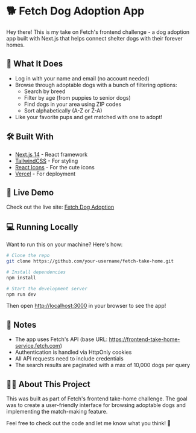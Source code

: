 # 🐕 Fetch Dog Adoption App

Hey there! This is my take on Fetch's frontend challenge - a dog adoption app built with Next.js that helps connect shelter dogs with their forever homes.

## 🎯 What It Does

- Log in with your name and email (no account needed)
- Browse through adoptable dogs with a bunch of filtering options:
  - Search by breed
  - Filter by age (from puppies to senior dogs)
  - Find dogs in your area using ZIP codes
  - Sort alphabetically (A-Z or Z-A)
- Like your favorite pups and get matched with one to adopt!

## 🛠️ Built With

- [Next.js 14](https://nextjs.org/) - React framework
- [TailwindCSS](https://tailwindcss.com/) - For styling
- [React Icons](https://react-icons.github.io/react-icons/) - For the cute icons
- [Vercel](https://vercel.com) - For deployment

## 🚀 Live Demo

Check out the live site: [Fetch Dog Adoption](https://your-vercel-url-here.vercel.app)

## 💻 Running Locally

Want to run this on your machine? Here's how:

```bash
# Clone the repo
git clone https://github.com/your-username/fetch-take-home.git

# Install dependencies
npm install

# Start the development server
npm run dev
```

Then open [http://localhost:3000](http://localhost:3000) in your browser to see the app!

## 📝 Notes

- The app uses Fetch's API (base URL: https://frontend-take-home-service.fetch.com)
- Authentication is handled via HttpOnly cookies
- All API requests need to include credentials
- The search results are paginated with a max of 10,000 dogs per query

## 🙋‍♂️ About This Project

This was built as part of Fetch's frontend take-home challenge. The goal was to create a user-friendly interface for browsing adoptable dogs and implementing the match-making feature.

Feel free to check out the code and let me know what you think! 🐾
